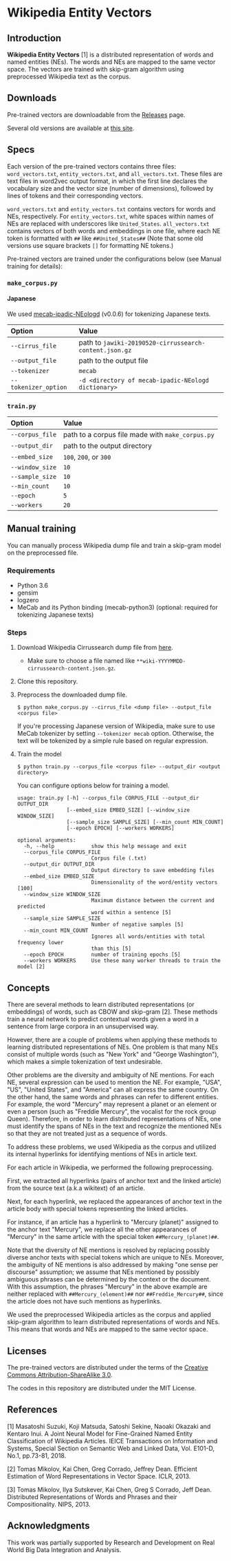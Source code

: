 # Wikipedia Entity Vectors


## Introduction

**Wikipedia Entity Vectors** [1] is a distributed representation of words and named entities (NEs).
The words and NEs are mapped to the same vector space.
The vectors are trained with skip-gram algorithm using preprocessed Wikipedia text as the corpus.


## Downloads

Pre-trained vectors are downloadable from the [Releases](https://github.com/singletongue/WikiEntVec/releases) page.

Several old versions are available at [this site](http://www.cl.ecei.tohoku.ac.jp/~m-suzuki/jawiki_vector/).


## Specs

Each version of the pre-trained vectors contains three files: `word_vectors.txt`, `entity_vectors.txt`, and `all_vectors.txt`.
These files are text files in word2vec output format, in which the first line declares the vocabulary size and the vector size (number of dimensions), followed by lines of tokens and their corresponding vectors.

`word_vectors.txt` and `entity_vectors.txt` contains vectors for words and NEs, respectively.
For `entity_vectors.txt`, white spaces within names of NEs are replaced with underscores like `United_States`.
`all_vectors.txt` contains vectors of both words and embeddings in one file, where each NE token is formatted with `##` like `##United_States##`
(Note that some old versions use square brackets `[]` for formatting NE tokens.)

Pre-trained vectors are trained under the configurations below (see Manual training for details):

### `make_corpus.py`

#### Japanese

We used [mecab-ipadic-NEologd](https://github.com/neologd/mecab-ipadic-neologd) (v0.0.6) for tokenizing Japanese texts.

|Option              |Value                                                 |
|:-------------------|:-----------------------------------------------------|
|`--cirrus_file`     |path to `jawiki-20190520-cirrussearch-content.json.gz`|
|`--output_file`     |path to the output file                               |
|`--tokenizer`       |`mecab`                                               |
|`--tokenizer_option`|`-d <directory of mecab-ipadic-NEologd dictionary>`   |

### `train.py`

|Option         |Value                                           |
|:--------------|:-----------------------------------------------|
|`--corpus_file`|path to a corpus file made with `make_corpus.py`|
|`--output_dir` |path to the output directory                    |
|`--embed_size` |`100`, `200`, or `300`                          |
|`--window_size`|`10`                                            |
|`--sample_size`|`10`                                            |
|`--min_count`  |`10`                                            |
|`--epoch`      |`5`                                             |
|`--workers`    |`20`                                            |


## Manual training

You can manually process Wikipedia dump file and train a skip-gram model on the preprocessed file.


### Requirements

- Python 3.6
- gensim
- logzero
- MeCab and its Python binding (mecab-python3) (optional: required for tokenizing Japanese texts)


### Steps

1. Download Wikipedia Cirrussearch dump file from [here](https://dumps.wikimedia.org/other/cirrussearch/).
    - Make sure to choose a file named like `**wiki-YYYYMMDD-cirrussearch-content.json.gz`.
2. Clone this repository.
3. Preprocess the downloaded dump file.
    ```
    $ python make_corpus.py --cirrus_file <dump file> --output_file <corpus file>
    ```
    If you're processing Japanese version of Wikipedia, make sure to use MeCab tokenizer by setting `--tokenizer mecab` option.
    Otherwise, the text will be tokenized by a simple rule based on regular expression.
4. Train the model
    ```
    $ python train.py --corpus_file <corpus file> --output_dir <output directory>
    ```

    You can configure options below for training a model.

    ```
    usage: train.py [-h] --corpus_file CORPUS_FILE --output_dir OUTPUT_DIR
                    [--embed_size EMBED_SIZE] [--window_size WINDOW_SIZE]
                    [--sample_size SAMPLE_SIZE] [--min_count MIN_COUNT]
                    [--epoch EPOCH] [--workers WORKERS]

    optional arguments:
      -h, --help            show this help message and exit
      --corpus_file CORPUS_FILE
                            Corpus file (.txt)
      --output_dir OUTPUT_DIR
                            Output directory to save embedding files
      --embed_size EMBED_SIZE
                            Dimensionality of the word/entity vectors [100]
      --window_size WINDOW_SIZE
                            Maximum distance between the current and predicted
                            word within a sentence [5]
      --sample_size SAMPLE_SIZE
                            Number of negative samples [5]
      --min_count MIN_COUNT
                            Ignores all words/entities with total frequency lower
                            than this [5]
      --epoch EPOCH         number of training epochs [5]
      --workers WORKERS     Use these many worker threads to train the model [2]
    ```


## Concepts

There are several methods to learn distributed representations (or embeddings) of words, such as CBOW and skip-gram [2].
These methods train a neural network to predict contextual words given a word in a sentence from large corpora in an unsupervised way.

However, there are a couple of problems when applying these methods to learning distributed representations of NEs.
One problem is that many NEs consist of multiple words (such as "New York" and "George Washington"), which makes a simple tokenization of text undesirable.

Other problems are the diversity and ambiguity of NE mentions.
For each NE, several expression can be used to mention the NE.
For example, "USA", "US", "United States", and "America" can all express the same country.
On the other hand, the same words and phrases can refer to different entities.
For example, the word "Mercury" may represent a planet or an element or even a person (such as "Freddie Mercury", the vocalist for the rock group Queen).
Therefore, in order to learn distributed representations of NEs, one must identify the spans of NEs in the text and recognize the mentioned NEs so that they are not treated just as a sequence of words.

To address these problems, we used Wikipedia as the corpus and utilized its internal hyperlinks for identifying mentions of NEs in article text.

For each article in Wikipedia, we performed the following preprocessing.

First, we extracted all hyperlinks (pairs of anchor text and the linked article) from the source text (a.k.a wikitext) of an article.

Next, for each hyperlink, we replaced the appearances of anchor text in the article body with special tokens representing the linked articles.

For instance, if an article has a hyperlink to "Mercury (planet)" assigned to the anchor text "Mercury", we replace all the other appearances of "Mercury" in the same article with the special token `##Mercury_(planet)##`.

Note that the diversity of NE mentions is resolved by replacing possibly diverse anchor texts with special tokens which are unique to NEs.
Moreover, the ambiguity of NE mentions is also addressed by making "one sense per discourse" assumption; we assume that NEs mentioned by possibly ambiguous phrases can be determined by the context or the document.
With this assumption, the phrases "Mercury" in the above example are neither replaced with `##Mercury_(element)##` nor `##Freddie_Mercury##`, since the article does not have such mentions as hyperlinks.

We used the preprocessed Wikipedia articles as the corpus and applied skip-gram algorithm to learn distributed representations of words and NEs.
This means that words and NEs are mapped to the same vector space.


## Licenses

The pre-trained vectors are distributed under the terms of the [Creative Commons Attribution-ShareAlike 3.0](https://creativecommons.org/licenses/by-sa/3.0/).

The codes in this repository are distributed under the MIT License.


## References

[1] Masatoshi Suzuki, Koji Matsuda, Satoshi Sekine, Naoaki Okazaki and Kentaro
Inui. A Joint Neural Model for Fine-Grained Named Entity Classification of
Wikipedia Articles. IEICE Transactions on Information and Systems, Special
Section on Semantic Web and Linked Data, Vol. E101-D, No.1, pp.73-81, 2018.

[2] Tomas Mikolov, Kai Chen, Greg Corrado, Jeffrey Dean. Efficient Estimation
of Word Representations in Vector Space. ICLR, 2013.

[3] Tomas Mikolov, Ilya Sutskever, Kai Chen, Greg S Corrado, Jeff Dean.
Distributed Representations of Words and Phrases and their Compositionality.
NIPS, 2013.


## Acknowledgments

This work was partially supported by Research and Development on Real World Big Data Integration and Analysis.
